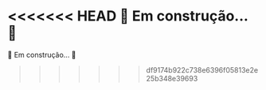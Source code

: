 <<<<<<< HEAD
🚧 Em construção... 🚧
=======
🚧 Em construção... 🚧
>>>>>>> df9174b922c738e6396f05813e2e25b348e39693
